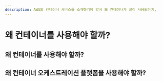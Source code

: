 ```yaml
---
description: AWS의 컨테이너 서비스를 소개하기에 앞서 왜 컨테이너가 널리 사용되는지, 왜 컨테이너 오케스트레이션 플랫폼이 필요한지에 대해서 알아봅니다.
---
```


# 왜 컨테이너를 사용해야 할까?

## 왜 컨테이너를 사용해야 할까?



## 왜 컨테이너 오케스트레이션 플랫폼을 사용해야 할까?



